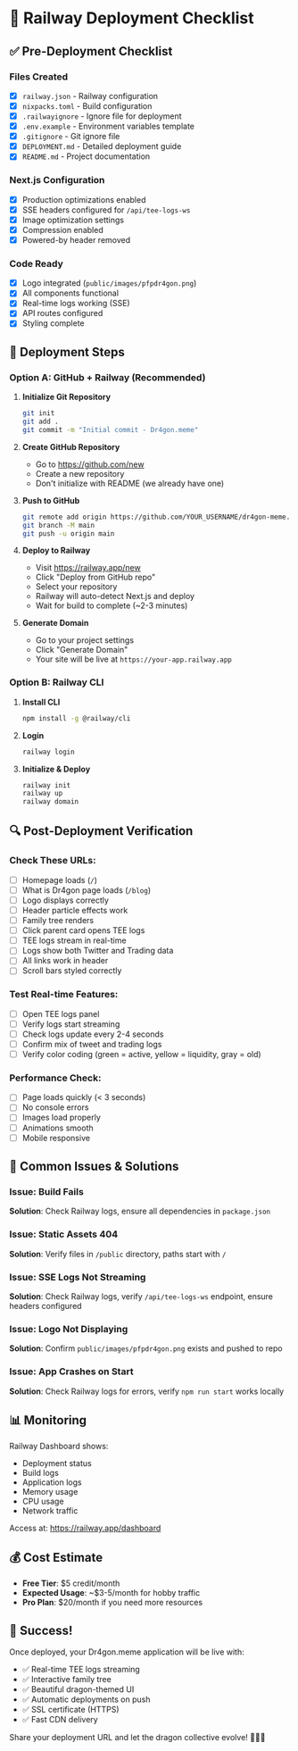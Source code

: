 # 🚂 Railway Deployment Checklist

## ✅ Pre-Deployment Checklist

### Files Created
- [x] `railway.json` - Railway configuration
- [x] `nixpacks.toml` - Build configuration
- [x] `.railwayignore` - Ignore file for deployment
- [x] `.env.example` - Environment variables template
- [x] `.gitignore` - Git ignore file
- [x] `DEPLOYMENT.md` - Detailed deployment guide
- [x] `README.md` - Project documentation

### Next.js Configuration
- [x] Production optimizations enabled
- [x] SSE headers configured for `/api/tee-logs-ws`
- [x] Image optimization settings
- [x] Compression enabled
- [x] Powered-by header removed

### Code Ready
- [x] Logo integrated (`public/images/pfpdr4gon.png`)
- [x] All components functional
- [x] Real-time logs working (SSE)
- [x] API routes configured
- [x] Styling complete

## 🚀 Deployment Steps

### Option A: GitHub + Railway (Recommended)

1. **Initialize Git Repository**
   ```bash
   git init
   git add .
   git commit -m "Initial commit - Dr4gon.meme"
   ```

2. **Create GitHub Repository**
   - Go to https://github.com/new
   - Create a new repository
   - Don't initialize with README (we already have one)

3. **Push to GitHub**
   ```bash
   git remote add origin https://github.com/YOUR_USERNAME/dr4gon-meme.git
   git branch -M main
   git push -u origin main
   ```

4. **Deploy to Railway**
   - Visit https://railway.app/new
   - Click "Deploy from GitHub repo"
   - Select your repository
   - Railway will auto-detect Next.js and deploy
   - Wait for build to complete (~2-3 minutes)

5. **Generate Domain**
   - Go to your project settings
   - Click "Generate Domain"
   - Your site will be live at `https://your-app.railway.app`

### Option B: Railway CLI

1. **Install CLI**
   ```bash
   npm install -g @railway/cli
   ```

2. **Login**
   ```bash
   railway login
   ```

3. **Initialize & Deploy**
   ```bash
   railway init
   railway up
   railway domain
   ```

## 🔍 Post-Deployment Verification

### Check These URLs:
- [ ] Homepage loads (`/`)
- [ ] What is Dr4gon page loads (`/blog`)
- [ ] Logo displays correctly
- [ ] Header particle effects work
- [ ] Family tree renders
- [ ] Click parent card opens TEE logs
- [ ] TEE logs stream in real-time
- [ ] Logs show both Twitter and Trading data
- [ ] All links work in header
- [ ] Scroll bars styled correctly

### Test Real-time Features:
- [ ] Open TEE logs panel
- [ ] Verify logs start streaming
- [ ] Check logs update every 2-4 seconds
- [ ] Confirm mix of tweet and trading logs
- [ ] Verify color coding (green = active, yellow = liquidity, gray = old)

### Performance Check:
- [ ] Page loads quickly (< 3 seconds)
- [ ] No console errors
- [ ] Images load properly
- [ ] Animations smooth
- [ ] Mobile responsive

## 🐛 Common Issues & Solutions

### Issue: Build Fails
**Solution**: Check Railway logs, ensure all dependencies in `package.json`

### Issue: Static Assets 404
**Solution**: Verify files in `/public` directory, paths start with `/`

### Issue: SSE Logs Not Streaming
**Solution**: Check Railway logs, verify `/api/tee-logs-ws` endpoint, ensure headers configured

### Issue: Logo Not Displaying
**Solution**: Confirm `public/images/pfpdr4gon.png` exists and pushed to repo

### Issue: App Crashes on Start
**Solution**: Check Railway logs for errors, verify `npm run start` works locally

## 📊 Monitoring

Railway Dashboard shows:
- Deployment status
- Build logs
- Application logs
- Memory usage
- CPU usage
- Network traffic

Access at: https://railway.app/dashboard

## 💰 Cost Estimate

- **Free Tier**: $5 credit/month
- **Expected Usage**: ~$3-5/month for hobby traffic
- **Pro Plan**: $20/month if you need more resources

## 🎉 Success!

Once deployed, your Dr4gon.meme application will be live with:
- ✅ Real-time TEE logs streaming
- ✅ Interactive family tree
- ✅ Beautiful dragon-themed UI
- ✅ Automatic deployments on push
- ✅ SSL certificate (HTTPS)
- ✅ Fast CDN delivery

Share your deployment URL and let the dragon collective evolve! 🐉🔥💎

